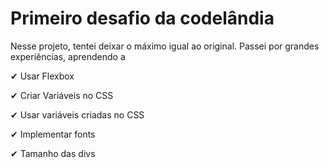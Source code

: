 # Primeiro desafio da codelândia

Nesse projeto, tentei deixar o máximo igual ao original. Passei por grandes experiências, aprendendo a

✔ Usar Flexbox

✔ Criar Variáveis no CSS

✔ Usar variáveis criadas no CSS

✔ Implementar fonts

✔ Tamanho das divs
